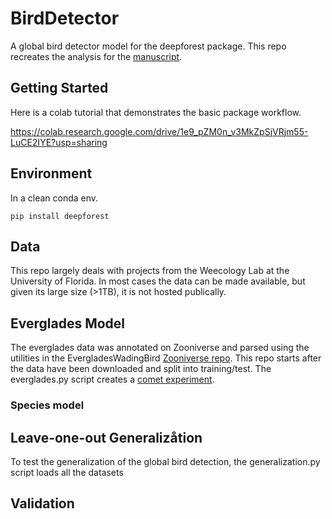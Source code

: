# BirdDetector

A global bird detector model for the deepforest package.
This repo recreates the analysis for the [manuscript](https://docs.google.com/document/d/15zqYo-3hmOMDLRKiUfkQwx7jesIhz0AypJLa30d8nA8/edit?usp=sharing).

## Getting Started

Here is a colab tutorial that demonstrates the basic package workflow.

https://colab.research.google.com/drive/1e9_pZM0n_v3MkZpSjVRjm55-LuCE2IYE?usp=sharing


## Environment

In a clean conda env.

```
pip install deepforest
```

## Data

This repo largely deals with projects from the Weecology Lab at the University of Florida. In most cases the data can be made available, but given its large size (>1TB), it is not hosted publically. 

## Everglades Model

The everglades data was annotated on Zooniverse and parsed using the utilities in the EvergladesWadingBird [Zooniverse repo](https://github.com/weecology/EvergladesWadingBird/blob/master/Zooniverse/aggregate.py). This repo starts after the data have been downloaded and split into training/test.
The everglades.py script creates a [comet experiment](https://www.comet.ml/bw4sz/everglades).

### Species model

## Leave-one-out Generalizåtion

To test the generalization of the global bird detection, the generalization.py script loads all the datasets

## Validation 





